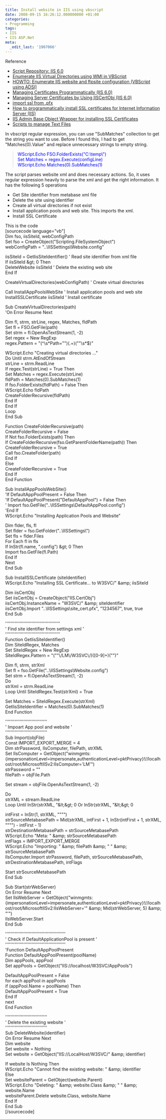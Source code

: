 ```yaml
---
title: Install website in IIS using vbscript
date: 2008-09-15 16:26:12.000000000 +01:00
categories:
- Programming
tags:
- IIS
- IIS ASP.Net
meta:
  _edit_last: '1907066'
---
```

<p>Reference</p>
<ul>
<li><a href="http://www.microsoft.com/technet/prodtechnol/WindowsServer2003/Library/IIS/ac49abd9-f35d-42ba-84e2-ffb6f6343016.mspx?mfr=true"></a><a href="http://www.microsoft.com/technet/scriptcenter/scripts/iis/default.mspx?mfr=true">Script Repository: IIS 6.0</a></li>
<li><a href="http://forums.iis.net/t/1120756.aspx">Enumerate IIS Virtual Directories using WMI in VBScript</a></li>
<li><a href="http://blogs.msdn.com/david.wang/archive/2006/06/08/HOWTO-Enumerate-IIS-website-and-ftpsite-configuration-VBScript-using-ADSI.aspx">HOWTO: Enumerate IIS website and ftpsite configuration (VBScript using ADSI) </a></li>
<li><a href="http://www.microsoft.com/technet/prodtechnol/WindowsServer2003/Library/IIS/ac49abd9-f35d-42ba-84e2-ffb6f6343016.mspx?mfr=true">Managing Certificates Programmatically (IIS 6.0)</a></li>
<li><a href="http://www.microsoft.com/technet/prodtechnol/WindowsServer2003/Library/IIS/bf6b6472-f58e-4271-9297-284357f69023.mspx?mfr=true">Managing Server Certificates by Using IISCertObj (IIS 6.0)</a></li>
<li><a href="http://forums.iis.net/p/1147263/1860565.aspx">import ssl from .pfx</a></li>
<li><a href="http://support.microsoft.com/?id=313624">How to programmatically install SSL certificates for Internet Information Server (IIS)</a></li>
<li><a href="http://www.codeproject.com/KB/cs/msadminbase.aspx">IIS Admin Base Object Wrapper for installing SSL Certificates</a></li>
<li><a href="http://www.activexperts.com/activmonitor/windowsmanagement/adminscripts/other/textfiles/">Scripts to manage Text Files</a></li>
</ul>
<p>In vbscript regular expression, you can use "SubMatches" collection to get the string you want to use. Before I found this, I had to get "Matches(0).Value" and replace unnecessary strings to empty string.</p>
<blockquote><p><span style="color:#0000ff;">WScript.Echo FSO.FolderExists("C:\temp\")<br />
Set Matches = regex.Execute(configLine)<br />
WScript.Echo Matches(0).SubMatches(1)</span></p></blockquote>
<p>The script parses website xml and does necessary actions. So, it uses regular expression heavily to parse the xml and get the right information. It has the following 5 operations</p>
<ul>
<li>Get Site identifier from metabase xml file</li>
<li>Delete the site using identifier</li>
<li>Create all virtual directories if not exist</li>
<li>Install application pools and web site. This imports the xml.</li>
<li>Install SSL Certificate</li>
</ul>
<p>This is the code<br />
[sourcecode language="vb"]<br />
Dim fso, iisSiteId, webConfigPath<br />
Set fso = CreateObject(&quot;Scripting.FileSystemObject&quot;)<br />
webConfigPath = &quot;..\IISSettings\Website.config&quot;</p>
<p>iisSiteId = GetIisSiteIdentifier()      ' Read site identifier from xml file<br />
If iisSiteId &amp;gt; 0 Then<br />
    DeleteWebsite iisSiteId             ' Delete the existing web site<br />
End If</p>
<p>CreateVirtualDirectories(webConfigPath) ' Create virtual directories</p>
<p>Call InstallAppPoolsWebSite             ' Install application pools and web site<br />
InstallSSLCertificate iisSiteId         ' Install certificate    </p>
<p>Sub CreateVirtualDirectories(path)<br />
    'On Error Resume Next</p>
<p>    Dim fl, strm, strLine, regex, Matches, fldPath<br />
    Set fl = FSO.GetFile(path)<br />
    Set strm = fl.OpenAsTextStream(1, -2)<br />
    Set regex = New RegExp<br />
    regex.Pattern = &quot;(^\s*Path=&quot;&quot;)(.+)(&quot;&quot;\s*$)&quot;</p>
<p>    WScript.Echo &quot;Creating virtual directories ...&quot;<br />
    Do Until strm.AtEndOfStream<br />
        strLine = strm.ReadLine<br />
        If regex.Test(strLine) = True Then<br />
            Set Matches = regex.Execute(strLine)<br />
            fldPath = Matches(0).SubMatches(1)<br />
            If fso.FolderExists(fldPath) = False Then<br />
                WScript.Echo fldPath<br />
                CreateFolderRecursive(fldPath)<br />
            End If<br />
        End If<br />
    Loop<br />
End Sub</p>
<p>Function CreateFolderRecursive(path)<br />
    CreateFolderRecursive = False<br />
    If Not fso.FolderExists(path) Then<br />
        If CreateFolderRecursive(fso.GetParentFolderName(path)) Then<br />
            CreateFolderRecursive = True<br />
            Call fso.CreateFolder(path)<br />
        End If<br />
    Else<br />
        CreateFolderRecursive = True<br />
    End If<br />
End Function</p>
<p>Sub InstallAppPoolsWebSite()<br />
    'If DefaultAppPoolPresent = False Then<br />
    'If DefaultAppPoolPresent(&quot;DefaultAppPool&quot;) = False Then<br />
    '    Import fso.GetFile(&quot;..\IISSettings\DefaultAppPool.config&quot;)<br />
    'End If<br />
    WScript.Echo &quot;Installing Application Pools and Website&quot;</p>
<p>    Dim flder, fls, fl<br />
    Set flder = fso.GetFolder(&quot;..\IISSettings\&quot;)<br />
    Set fls = flder.Files<br />
    For Each fl in fls<br />
        If InStr(fl.name, &quot;.config&quot;) &amp;gt; 0 Then<br />
            Import fso.GetFile(fl.Path)<br />
        End If<br />
    Next<br />
End Sub</p>
<p>Sub InstallSSLCertificate (siteIdentifier)<br />
    WScript.Echo &quot;Installing SSL Certificate... to W3SVC/&quot; &amp;amp; iisSiteId</p>
<p>    Dim iisCertObj<br />
    Set iisCertObj = CreateObject(&quot;IIS.CertObj&quot;)<br />
    iisCertObj.InstanceName = &quot;W3SVC/&quot; &amp;amp; siteIdentifier<br />
    iisCertObj.Import &quot;..\IISSettings\site_cert.pfx&quot;, &quot;1234567&quot;, true, true<br />
End Sub</p>
<p>''''''''''''''''''''''''''''''''''''''''''<br />
' Find site identifier from settings xml '<br />
''''''''''''''''''''''''''''''''''''''''''<br />
Function GetIisSiteIdentifier()<br />
    Dim SiteIdRegex, Matches<br />
    Set SiteIdRegex = New RegExp<br />
    SiteIdRegex.Pattern = &quot;(&quot;&quot;\/LM\/W3SVC\/)([0-9]+)(&quot;&quot;)&quot;</p>
<p>    Dim fl, strm, strXml<br />
    Set fl = fso.GetFile(&quot;..\IISSettings\Website.config&quot;)<br />
    Set strm = fl.OpenAsTextStream(1, -2)<br />
    Do<br />
        strXml = strm.ReadLine<br />
    Loop Until SiteIdRegex.Test(strXml) = True</p>
<p>    Set Matches = SiteIdRegex.Execute(strXml)<br />
    GetIisSiteIdentifier = Matches(0).SubMatches(1)<br />
End Function</p>
<p>''''''''''''''''''''''''''''''''<br />
' Impoart App pool and website '<br />
''''''''''''''''''''''''''''''''<br />
Sub Import(objFile)<br />
    Const IMPORT_EXPORT_MERGE     = 4<br />
    Dim strPassword, IIsComputer, filePath, strXML<br />
    Set IIsComputer = GetObject(&quot;winmgmts:{impersonationLevel=impersonate,authenticationLevel=pktPrivacy}!//localhost/root/MicrosoftIISv2:IIsComputer='LM'&quot;)<br />
    strPassword = &quot;&quot;<br />
    filePath = objFile.Path</p>
<p>    Set stream = objFile.OpenAsTextStream(1, -2)</p>
<p>    Do<br />
       strXML = stream.ReadLine<br />
    Loop Until InStr(strXML, &quot;&amp;lt;&amp;gt; 0 Or InStr(strXML, &quot;&amp;lt;&amp;gt; 0</p>
<p>    intFirst = InStr(1, strXML, &quot;&quot;&quot;&quot;)<br />
    strSourceMetabasePath = Mid(strXML, intFirst + 1, InStr(intFirst + 1, strXML, &quot;&quot;&quot;&quot;) - intFirst - 1)<br />
    strDestinationMetabasePath = strSourceMetabasePath<br />
    WScript.Echo &quot;Meta: &quot; &amp;amp; strSourceMetabasePath<br />
    intFlags = IMPORT_EXPORT_MERGE<br />
    WScript.Echo &quot;Importing: &quot; &amp;amp; filePath &amp;amp; &quot; &quot; &amp;amp; strSourceMetabasePath<br />
    IIsComputer.Import strPassword, filePath, strSourceMetabasePath, strDestinationMetabasePath, intFlags</p>
<p>    Start strSourceMetabasePath<br />
End Sub</p>
<p>Sub Start(strWebServer)<br />
   On Error Resume Next<br />
   Set IIsWebServer = GetObject(&quot;winmgmts:{impersonationLevel=impersonate,authenticationLevel=pktPrivacy}!//localhost/root/MicrosoftIISv2:IIsWebServer='&quot; &amp;amp; Mid(strWebServer, 5) &amp;amp; &quot;'&quot;)<br />
   IIsWebServer.Start<br />
End Sub</p>
<p>''''''''''''''''''''''''''''''''''''''''''''''<br />
' Check if DefaultApplicationPool is present '<br />
''''''''''''''''''''''''''''''''''''''''''''''<br />
'Function DefaultAppPoolPresent<br />
Function DefaultAppPoolPresent(poolName)<br />
    Dim appPools, appPool<br />
    Set appPools = GetObject(&quot;IIS://localhost/W3SVC/AppPools&quot;)</p>
<p>    DefaultAppPoolPresent = False<br />
    for each appPool in appPools<br />
        if (appPool.Name = poolName) Then<br />
            DefaultAppPoolPresent = True<br />
        End If<br />
    next<br />
End Function</p>
<p>''''''''''''''''''''''''''''''''<br />
' Delete the existing website  '<br />
''''''''''''''''''''''''''''''''<br />
Sub DeleteWebsite(identifier)<br />
    On Error Resume Next<br />
    Dim website<br />
    Set website = Nothing<br />
    Set website = GetObject(&quot;IIS://LocalHost/W3SVC/&quot; &amp;amp; identifier) </p>
<p>    If website Is Nothing Then<br />
        WScript.Echo &quot;Cannot find the existing website: &quot; &amp;amp; identifier<br />
    Else<br />
        Set websiteParent = GetObject(website.Parent)<br />
        WScript.Echo &quot;Deleting: &quot; &amp;amp; website.Class &amp;amp; &quot; &quot; &amp;amp; website.Name<br />
        websiteParent.Delete website.Class, website.Name<br />
    End If<br />
End Sub<br />
[/sourcecode]</p>
